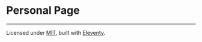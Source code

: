 # Personal Page

---
Licensed under [MIT](LICENSE.md),
built with [Eleventy](https://www.11ty.dev/).
